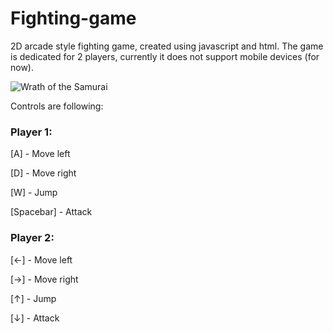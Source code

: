 # Fighting-game

2D arcade style fighting game, created using javascript and html. The game is dedicated for 2 players, currently it does not support mobile devices (for now).

![Wrath of the Samurai](https://user-images.githubusercontent.com/75435412/162577404-0f23bdfb-cab0-43f5-9b1d-6cc6fa8249c5.PNG)

Controls are following:

<h3><strong>Player 1:</strong></h3>

[A] - Move left

[D] - Move right

[W] - Jump

[Spacebar] - Attack

<h3>Player 2:</h3>

[←] - Move left

[→] - Move right

[↑] - Jump

[↓] - Attack
